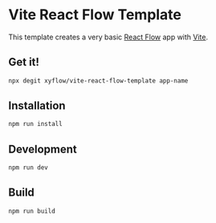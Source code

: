 # Vite React Flow Template

This template creates a very basic [React Flow](https://reactflow.dev) app with [Vite](https://vite.dev).

## Get it!

```sh
npx degit xyflow/vite-react-flow-template app-name
```

## Installation

```sh
npm run install
```

## Development

```sh
npm run dev
```

## Build

```sh
npm run build
```
